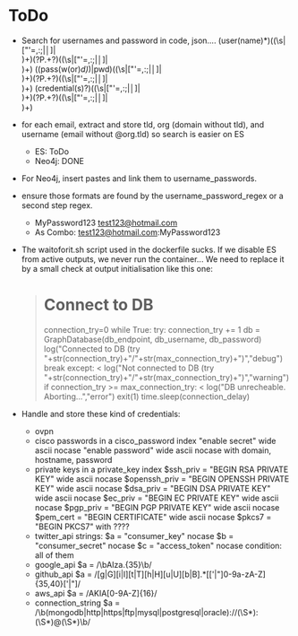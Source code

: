 # ToDo
* Search for usernames and password in code, json....
  (user(name)*)((\s|["'=,:;|│]|<br>)+)(?P<password>.+?)((\s|["'=,:;|│]|<br>)+)
  ((pass(w(or)*d)*)|pwd)((\s|["'=,:;|│]|<br>)+)(?P<password>.+?)((\s|["'=,:;|│]|<br>)+)
  (credential(s)?)((\s|["'=,:;|│]|<br>)+)(?P<password>.+?)((\s|["'=,:;|│]|<br>)+)
* for each email, extract and store tld, org (domain without tld), and username (email without @org.tld) so search is easier on ES
    * ES: ToDo
    * Neo4j: DONE

* For Neo4j, insert pastes and link them to username_passwords.
* ensure those formats are found by the username_password_regex or a second step regex.
  * MyPassword123 test123@hotmail.com
  * As Combo: test123@hotmail.com:MyPassword123

* The waitoforit.sh script used in the dockerfile sucks.
  If we disable ES from active outputs, we never run the container...
  We need to replace it by a small check at output initialisation like this one:

  >  # Connect to DB
  >  connection_try=0
  >  while True:
  >    try:
  >      connection_try += 1
  >      db = GraphDatabase(db_endpoint, db_username, db_password)
  >      log("Connected to DB (try "+str(connection_try)+"/"+str(max_connection_try)+")","debug")
  >      break
  >    except:
  <      log("Not connected to DB (try "+str(connection_try)+"/"+str(max_connection_try)+")","warning")
  >      if connection_try >= max_connection_try:
  <        log("DB unrecheable. Aborting...","error")
  >        exit(1)
  >      time.sleep(connection_delay)

* Handle and store these kind of credentials:
  * ovpn
  * cisco passwords in a cisco_password index
    "enable secret" wide ascii nocase
    "enable password" wide ascii nocase
    with domain, hostname, password
  * private keys in a private_key index
    $ssh_priv = "BEGIN RSA PRIVATE KEY" wide ascii nocase
    $openssh_priv = "BEGIN OPENSSH PRIVATE KEY" wide ascii nocase
    $dsa_priv = "BEGIN DSA PRIVATE KEY" wide ascii nocase
    $ec_priv = "BEGIN EC PRIVATE KEY" wide ascii nocase
    $pgp_priv = "BEGIN PGP PRIVATE KEY" wide ascii nocase
    $pem_cert = "BEGIN CERTIFICATE" wide ascii nocase
    $pkcs7 = "BEGIN PKCS7"
    with ????
  * twitter_api
    strings:
      $a = "consumer_key" nocase
      $b = "consumer_secret" nocase
      $c = "access_token" nocase
    condition:
      all of them
  * google_api
        $a = /\bAIza.{35}\b/
  * github_api
      $a = /[g|G][i|I][t|T][h|H][u|U][b|B].*[[\'|"]0-9a-zA-Z]{35,40}[\'|"]/
  * aws_api
    $a = /AKIA[0-9A-Z]{16}/
  * connection_string
    $a = /\b(mongodb|http|https|ftp|mysql|postgresql|oracle):\/\/(\S*):(\S*)@(\S*)\b/
